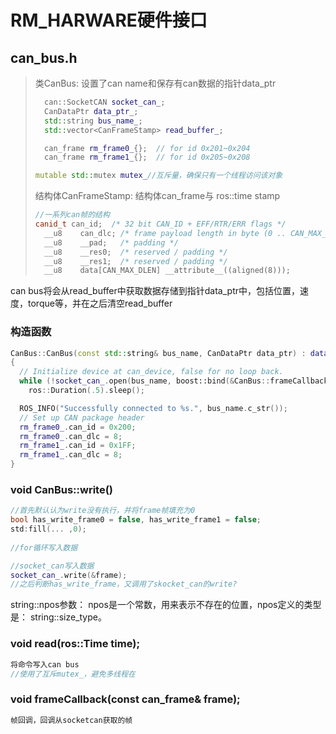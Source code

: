 # RM_HARWARE硬件接口



## can_bus.h

> 类CanBus: 设置了can name和保存有can数据的指针data_ptr
>
> ```c++
>   can::SocketCAN socket_can_;
>   CanDataPtr data_ptr_;
>   std::string bus_name_;
>   std::vector<CanFrameStamp> read_buffer_;
> 
>   can_frame rm_frame0_{};  // for id 0x201~0x204
>   can_frame rm_frame1_{};  // for id 0x205~0x208
> 
> mutable std::mutex mutex_//互斥量，确保只有一个线程访问该对象
> ```
>
> 
>
> 结构体CanFrameStamp: 结构体can_frame与 ros::time stamp
>
> ```c++
> //一系列can帧的结构
> canid_t can_id;  /* 32 bit CAN_ID + EFF/RTR/ERR flags */
> 	__u8    can_dlc; /* frame payload length in byte (0 .. CAN_MAX_DLEN) */
> 	__u8    __pad;   /* padding */
> 	__u8    __res0;  /* reserved / padding */
> 	__u8    __res1;  /* reserved / padding */
> 	__u8    data[CAN_MAX_DLEN] __attribute__((aligned(8)));
> ```

can bus将会从read_buffer中获取数据存储到指针data_ptr中，包括位置，速度，torque等，并在之后清空read_buffer



### 构造函数

```c++
CanBus::CanBus(const std::string& bus_name, CanDataPtr data_ptr) : data_ptr_(data_ptr), bus_name_(bus_name)
{
  // Initialize device at can_device, false for no loop back.
  while (!socket_can_.open(bus_name, boost::bind(&CanBus::frameCallback, this, _1)) && ros::ok())
    ros::Duration(.5).sleep();

  ROS_INFO("Successfully connected to %s.", bus_name.c_str());
  // Set up CAN package header
  rm_frame0_.can_id = 0x200;
  rm_frame0_.can_dlc = 8;
  rm_frame1_.can_id = 0x1FF;
  rm_frame1_.can_dlc = 8;
}
```



### void CanBus::write()

```c++
//首先默认认为write没有执行，并将frame帧填充为0
bool has_write_frame0 = false, has_write_frame1 = false;
std:fill(... ,0);
    
//for循环写入数据

//socket_can写入数据
socket_can_.write(&frame);
//之后判断has_write_frame，又调用了skocket_can的write?
```

string::npos参数： npos是一个常数，用来表示不存在的位置，npos定义的类型是： string::size_type。



### void read(ros::Time time);

```c++
将命令写入can bus
//使用了互斥mutex_，避免多线程在
```



### void frameCallback(const can_frame& frame);

```c++
帧回调，回调从socketcan获取的帧
```



